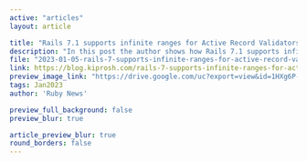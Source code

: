 ```yaml
---
active: "articles"
layout: article

title: "Rails 7.1 supports infinite ranges for Active Record Validators"
description: "In this post the author shows how Rails 7.1 supports infinite ranges for Active Record Validators."
file: "2023-01-05-rails-7-supports-infinite-ranges-for-active-record-validators.md"
link: https://blog.kiprosh.com/rails-7-supports-infinite-ranges-for-active-record-validators/
preview_image_link: "https://drive.google.com/uc?export=view&id=1HXg6P-G4gAbloKXCz24Zadhqpo5dp9Rh"
tags: Jan2023
author: 'Ruby News'

preview_full_background: false
preview_blur: true

article_preview_blur: true
round_borders: false
---
```

